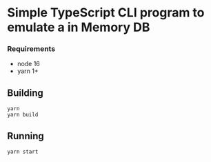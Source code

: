 # Simple TypeScript CLI program to emulate a in Memory DB

### Requirements
- node 16
- yarn 1+

## Building
```
yarn
yarn build
```

## Running
```yarn start```